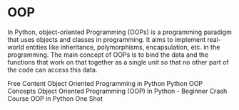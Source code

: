 # OOP

In Python, object-oriented Programming (OOPs) is a programming paradigm that uses objects and classes in programming. It aims to implement real-world entities like inheritance, polymorphisms, encapsulation, etc. in the programming. The main concept of OOPs is to bind the data and the functions that work on that together as a single unit so that no other part of the code can access this data.

<ResourceGroupTitle>Free Content</ResourceGroupTitle>
<BadgeLink colorScheme='yellow' badgeText='Read' href='https://realpython.com/python3-object-oriented-programming/'>Object Oriented Programming in Python</BadgeLink>
<BadgeLink colorScheme='yellow' badgeText='Read' href='https://www.geeksforgeeks.org/python-oops-concepts/'>Python OOP Concepts</BadgeLink>
<BadgeLink colorScheme='red' badgeText='Watch' href='https://www.youtube.com/watch?v=-pEs-Bss8Wc/'>Object Oriented Programming (OOP) In Python - Beginner Crash Course</BadgeLink>
<BadgeLink colorScheme='red' badgeText='Watch' href='https://www.youtube.com/watch?v=Ej_02ICOIgs'>OOP in Python One Shot</BadgeLink>